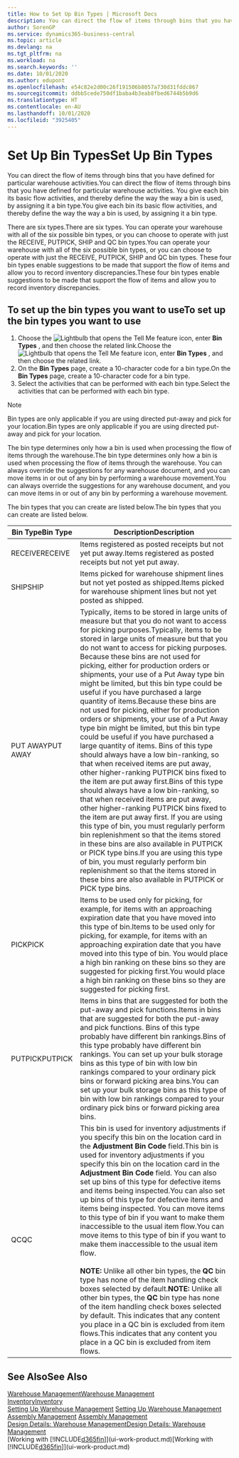 ```yaml
---
title: How to Set Up Bin Types | Microsoft Docs
description: You can direct the flow of items through bins that you have defined for particular warehouse activities. You give each bin its basic flow activities, and thereby define the way the way a bin is used, by assigning it a bin type.
author: SorenGP
ms.service: dynamics365-business-central
ms.topic: article
ms.devlang: na
ms.tgt_pltfrm: na
ms.workload: na
ms.search.keywords: ''
ms.date: 10/01/2020
ms.author: edupont
ms.openlocfilehash: e54c82e2d00c26f191506b8057a730d31fddc867
ms.sourcegitcommit: ddbb5cede750df1baba4b3eab8fbed6744b5b9d6
ms.translationtype: HT
ms.contentlocale: en-AU
ms.lasthandoff: 10/01/2020
ms.locfileid: "3925405"
---
```

# <a name="set-up-bin-types"></a><span data-ttu-id="fcc24-104">Set Up Bin Types</span><span class="sxs-lookup"><span data-stu-id="fcc24-104">Set Up Bin Types</span></span>
<span data-ttu-id="fcc24-105">You can direct the flow of items through bins that you have defined for particular warehouse activities.</span><span class="sxs-lookup"><span data-stu-id="fcc24-105">You can direct the flow of items through bins that you have defined for particular warehouse activities.</span></span> <span data-ttu-id="fcc24-106">You give each bin its basic flow activities, and thereby define the way the way a bin is used, by assigning it a bin type.</span><span class="sxs-lookup"><span data-stu-id="fcc24-106">You give each bin its basic flow activities, and thereby define the way the way a bin is used, by assigning it a bin type.</span></span>  

<span data-ttu-id="fcc24-107">There are six types.</span><span class="sxs-lookup"><span data-stu-id="fcc24-107">There are six types.</span></span> <span data-ttu-id="fcc24-108">You can operate your warehouse with all of the six possible bin types, or you can choose to operate with just the RECEIVE, PUTPICK, SHIP and QC bin types.</span><span class="sxs-lookup"><span data-stu-id="fcc24-108">You can operate your warehouse with all of the six possible bin types, or you can choose to operate with just the RECEIVE, PUTPICK, SHIP and QC bin types.</span></span> <span data-ttu-id="fcc24-109">These four bin types enable suggestions to be made that support the flow of items and allow you to record inventory discrepancies.</span><span class="sxs-lookup"><span data-stu-id="fcc24-109">These four bin types enable suggestions to be made that support the flow of items and allow you to record inventory discrepancies.</span></span>  

## <a name="to-set-up-the-bin-types-you-want-to-use"></a><span data-ttu-id="fcc24-110">To set up the bin types you want to use</span><span class="sxs-lookup"><span data-stu-id="fcc24-110">To set up the bin types you want to use</span></span>  
1.  <span data-ttu-id="fcc24-111">Choose the ![Lightbulb that opens the Tell Me feature](media/ui-search/search_small.png "Tell me what you want to do") icon, enter **Bin Types** , and then choose the related link.</span><span class="sxs-lookup"><span data-stu-id="fcc24-111">Choose the ![Lightbulb that opens the Tell Me feature](media/ui-search/search_small.png "Tell me what you want to do") icon, enter **Bin Types** , and then choose the related link.</span></span>  
2.  <span data-ttu-id="fcc24-112">On the **Bin Types** page, create a 10-character code for a bin type.</span><span class="sxs-lookup"><span data-stu-id="fcc24-112">On the **Bin Types** page, create a 10-character code for a bin type.</span></span>  
3.  <span data-ttu-id="fcc24-113">Select the activities that can be performed with each bin type.</span><span class="sxs-lookup"><span data-stu-id="fcc24-113">Select the activities that can be performed with each bin type.</span></span>  

> [!NOTE]  
>  <span data-ttu-id="fcc24-114">Bin types are only applicable if you are using directed put-away and pick for your location.</span><span class="sxs-lookup"><span data-stu-id="fcc24-114">Bin types are only applicable if you are using directed put-away and pick for your location.</span></span>  

<span data-ttu-id="fcc24-115">The bin type determines only how a bin is used when processing the flow of items through the warehouse.</span><span class="sxs-lookup"><span data-stu-id="fcc24-115">The bin type determines only how a bin is used when processing the flow of items through the warehouse.</span></span> <span data-ttu-id="fcc24-116">You can always override the suggestions for any warehouse document, and you can move items in or out of any bin by performing a warehouse movement.</span><span class="sxs-lookup"><span data-stu-id="fcc24-116">You can always override the suggestions for any warehouse document, and you can move items in or out of any bin by performing a warehouse movement.</span></span>  

<span data-ttu-id="fcc24-117">The bin types that you can create are listed below.</span><span class="sxs-lookup"><span data-stu-id="fcc24-117">The bin types that you can create are listed below.</span></span>  

|<span data-ttu-id="fcc24-118">Bin Type</span><span class="sxs-lookup"><span data-stu-id="fcc24-118">Bin Type</span></span>|<span data-ttu-id="fcc24-119">Description</span><span class="sxs-lookup"><span data-stu-id="fcc24-119">Description</span></span>|  
|------------------|---------------------------------------|  
|<span data-ttu-id="fcc24-120">RECEIVE</span><span class="sxs-lookup"><span data-stu-id="fcc24-120">RECEIVE</span></span>|<span data-ttu-id="fcc24-121">Items registered as posted receipts but not yet put away.</span><span class="sxs-lookup"><span data-stu-id="fcc24-121">Items registered as posted receipts but not yet put away.</span></span>|  
|<span data-ttu-id="fcc24-122">SHIP</span><span class="sxs-lookup"><span data-stu-id="fcc24-122">SHIP</span></span>|<span data-ttu-id="fcc24-123">Items picked for warehouse shipment lines but not yet posted as shipped.</span><span class="sxs-lookup"><span data-stu-id="fcc24-123">Items picked for warehouse shipment lines but not yet posted as shipped.</span></span>|  
|<span data-ttu-id="fcc24-124">PUT AWAY</span><span class="sxs-lookup"><span data-stu-id="fcc24-124">PUT AWAY</span></span>|<span data-ttu-id="fcc24-125">Typically, items to be stored in large units of measure but that you do not want to access for picking purposes.</span><span class="sxs-lookup"><span data-stu-id="fcc24-125">Typically, items to be stored in large units of measure but that you do not want to access for picking purposes.</span></span> <span data-ttu-id="fcc24-126">Because these bins are not used for picking, either for production orders or shipments, your use of a Put Away type bin might be limited, but this bin type could be useful if you have purchased a large quantity of items.</span><span class="sxs-lookup"><span data-stu-id="fcc24-126">Because these bins are not used for picking, either for production orders or shipments, your use of a Put Away type bin might be limited, but this bin type could be useful if you have purchased a large quantity of items.</span></span> <span data-ttu-id="fcc24-127">Bins of this type should always have a low bin-ranking, so that when received items are put away, other higher-ranking PUTPICK bins fixed to the item are put away first.</span><span class="sxs-lookup"><span data-stu-id="fcc24-127">Bins of this type should always have a low bin-ranking, so that when received items are put away, other higher-ranking PUTPICK bins fixed to the item are put away first.</span></span> <span data-ttu-id="fcc24-128">If you are using this type of bin, you must regularly perform bin replenishment so that the items stored in these bins are also available in PUTPICK or PICK type bins.</span><span class="sxs-lookup"><span data-stu-id="fcc24-128">If you are using this type of bin, you must regularly perform bin replenishment so that the items stored in these bins are also available in PUTPICK or PICK type bins.</span></span>|  
|<span data-ttu-id="fcc24-129">PICK</span><span class="sxs-lookup"><span data-stu-id="fcc24-129">PICK</span></span>|<span data-ttu-id="fcc24-130">Items to be used only for picking, for example, for items with an approaching expiration date that you have moved into this type of bin.</span><span class="sxs-lookup"><span data-stu-id="fcc24-130">Items to be used only for picking, for example, for items with an approaching expiration date that you have moved into this type of bin.</span></span> <span data-ttu-id="fcc24-131">You would place a high bin ranking on these bins so they are suggested for picking first.</span><span class="sxs-lookup"><span data-stu-id="fcc24-131">You would place a high bin ranking on these bins so they are suggested for picking first.</span></span>|  
|<span data-ttu-id="fcc24-132">PUTPICK</span><span class="sxs-lookup"><span data-stu-id="fcc24-132">PUTPICK</span></span>|<span data-ttu-id="fcc24-133">Items in bins that are suggested for both the put-away and pick functions.</span><span class="sxs-lookup"><span data-stu-id="fcc24-133">Items in bins that are suggested for both the put-away and pick functions.</span></span> <span data-ttu-id="fcc24-134">Bins of this type probably have different bin rankings.</span><span class="sxs-lookup"><span data-stu-id="fcc24-134">Bins of this type probably have different bin rankings.</span></span> <span data-ttu-id="fcc24-135">You can set up your bulk storage bins as this type of bin with low bin rankings compared to your ordinary pick bins or forward picking area bins.</span><span class="sxs-lookup"><span data-stu-id="fcc24-135">You can set up your bulk storage bins as this type of bin with low bin rankings compared to your ordinary pick bins or forward picking area bins.</span></span>|  
|<span data-ttu-id="fcc24-136">QC</span><span class="sxs-lookup"><span data-stu-id="fcc24-136">QC</span></span>|<span data-ttu-id="fcc24-137">This bin is used for inventory adjustments if you specify this bin on the location card in the **Adjustment Bin Code** field.</span><span class="sxs-lookup"><span data-stu-id="fcc24-137">This bin is used for inventory adjustments if you specify this bin on the location card in the **Adjustment Bin Code** field.</span></span> <span data-ttu-id="fcc24-138">You can also set up bins of this type for defective items and items being inspected.</span><span class="sxs-lookup"><span data-stu-id="fcc24-138">You can also set up bins of this type for defective items and items being inspected.</span></span> <span data-ttu-id="fcc24-139">You can move items to this type of bin if you want to make them inaccessible to the usual item flow.</span><span class="sxs-lookup"><span data-stu-id="fcc24-139">You can move items to this type of bin if you want to make them inaccessible to the usual item flow.</span></span><br /><br /> <span data-ttu-id="fcc24-140">**NOTE:** Unlike all other bin types, the **QC** bin type has none of the item handling check boxes selected by default.</span><span class="sxs-lookup"><span data-stu-id="fcc24-140">**NOTE:** Unlike all other bin types, the **QC** bin type has none of the item handling check boxes selected by default.</span></span> <span data-ttu-id="fcc24-141">This indicates that any content you place in a QC bin is excluded from item flows.</span><span class="sxs-lookup"><span data-stu-id="fcc24-141">This indicates that any content you place in a QC bin is excluded from item flows.</span></span>|  

## <a name="see-also"></a><span data-ttu-id="fcc24-142">See Also</span><span class="sxs-lookup"><span data-stu-id="fcc24-142">See Also</span></span>
[<span data-ttu-id="fcc24-143">Warehouse Management</span><span class="sxs-lookup"><span data-stu-id="fcc24-143">Warehouse Management</span></span>](warehouse-manage-warehouse.md)  
[<span data-ttu-id="fcc24-144">Inventory</span><span class="sxs-lookup"><span data-stu-id="fcc24-144">Inventory</span></span>](inventory-manage-inventory.md)  
<span data-ttu-id="fcc24-145">[Setting Up Warehouse Management](warehouse-setup-warehouse.md)   </span><span class="sxs-lookup"><span data-stu-id="fcc24-145">[Setting Up Warehouse Management](warehouse-setup-warehouse.md)   </span></span>  
<span data-ttu-id="fcc24-146">[Assembly Management](assembly-assemble-items.md)  </span><span class="sxs-lookup"><span data-stu-id="fcc24-146">[Assembly Management](assembly-assemble-items.md)  </span></span>  
[<span data-ttu-id="fcc24-147">Design Details: Warehouse Management</span><span class="sxs-lookup"><span data-stu-id="fcc24-147">Design Details: Warehouse Management</span></span>](design-details-warehouse-management.md)  
<span data-ttu-id="fcc24-148">[Working with [!INCLUDE[d365fin](includes/d365fin_md.md)]](ui-work-product.md)</span><span class="sxs-lookup"><span data-stu-id="fcc24-148">[Working with [!INCLUDE[d365fin](includes/d365fin_md.md)]](ui-work-product.md)</span></span>
